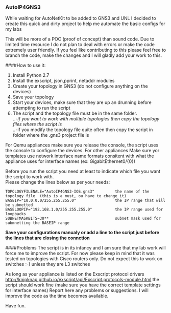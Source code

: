 ### AutoIP4GNS3
While waiting for AutoNetKit to be added to GNS3 and UNL I decided to create this quick and dirty project to help me automate the basic configs for my labs

This will be more of a POC (proof of concept) than sound code. Due to limited time resource I do not plan to deal with errors or make the code extremely user friendly. If you feel like contributing to this please feel free to branch the code, make the changes and I will gladly add your work to this. 

####How to use it:  

1. Install Python 2.7  
2. Install the exscript, json,pprint, netaddr modules
3. Create your topology in GNS3 (do not configure anything on the devices)  
4. Save your topology  
5. Start your devices, make sure that they are up an drunning before attempting to run the script  
6. The script and the topology file must be in the same folder.   
  ..*-if you want to work with multiple topologies then copy the topology files where the script is  
  ..*-if you modify the topology file quite often then copy the script in folder where the .gns3 project file is  

For Qemu appliances make sure you release the console, the script uses the console to configure the devices. For other appliances 
Make sure yor templates use network interface name formats consitent with what the appliance uses for interface names (ex: GigabitEthernet0/{0})  
  
Before you run the script you need at least to indicate which file you want the script to work with.  
Please change the lines below as per your needs:  
```
TOPOLOGYFILENALE="AutoIP4GNS3-IOS.gns3"         the name of the topology file  (this is a must, ou have to change it)  
BASEIP="10.0.0.0/255.255.255.0"                 the IP range that will be subnetted   
BASELOOPIP="192.168.1.0/255.255.255.0"          the IP range used for loopbacks  
SUBNETMASKBITS=30**                             subnet mask used for submnetting the BASEIP range  
```  
**Save your configurations manualy or add a line to the script just before the lines that are closing the connction**

####Problems
The script is in its infancy and I am sure that my lab work will force me to improve the script. For now please keep in mind that it was tested on topologies with Cisco routers only. Do not expect this to work on switches :-) unless they are L3 switches

As long as your appliance is listed on the Exscript protocol drivers http://knipknap.github.io/exscript/api/Exscript.protocols-module.html the script should work fine (make sure you have the correct template settings for interface names) 
Report here any problems or suggestions. I will improve the code as the time becomes available.    
  
Have fun.   





